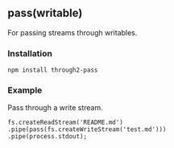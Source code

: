 ## pass(writable)

For passing streams through writables.

### Installation
```
npm install through2-pass
```

### Example
Pass through a write stream.
```
fs.createReadStream('README.md')
.pipe(pass(fs.createWriteStream('test.md')))
.pipe(process.stdout);
```